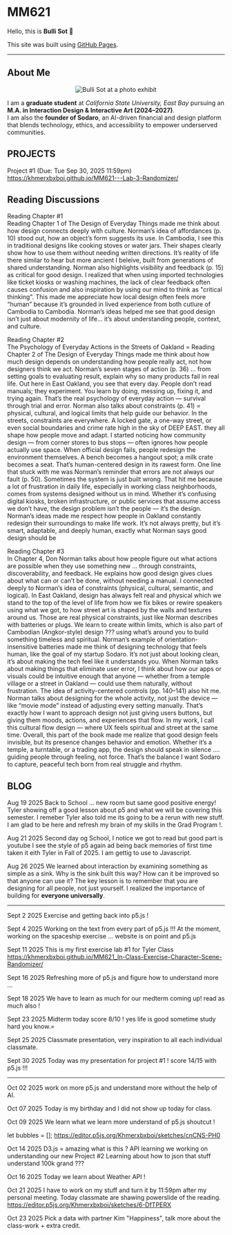 # MM621  

Hello, this is **Bulli Sot** 👋  

This site was built using [GitHub Pages](https://www.jayaproduction.com).  

---

## About Me 

<p align="center">
  <img src="https://img1.wsimg.com/isteam/ip/fde17286-efac-49a5-9c0a-7345edcd472c/A.jpeg/:/cr=t:12.41%25,l:0%25,w:100%25,h:75.19%25/rs=w:600,h:451.12781954887214,cg=true"
       alt="Bulli Sot at a photo exhibit" />
</p> 

I am a **graduate student** at *California State University, East Bay* pursuing an **M.A. in Interaction Design & Interactive Art (2024–2027)**.  
I am also the **founder of Sodaro**, an AI-driven financial and design platform that blends technology, ethics, and accessibility to empower underserved communities.  

## PROJECTS
Project #1 (Due: Tue Sep 30, 2025 11:59pm)
<BR>
https://khmerxbxboi.github.io/MM621---Lab-3-Randomizer/

## Reading Discussions 


Reading Chapter #1
<BR>
Reading Chapter 1 of The Design of Everyday Things made me think about how design connects deeply with culture. Norman’s idea of affordances (p. 10) stood out, how an object’s form suggests its use. In Cambodia, I see this in traditional designs like cooking stoves or water jars. Their shapes clearly show how to use them without needing written directions. It’s reality of life there similar to hear but more ancient I beleive, built from generations of shared understanding. Norman also highlights visibility and feedback (p. 15) as critical for good design. I realized that when using imported technologies like ticket kiosks or washing machines, the lack of clear feedback often causes confusion and also inspiration by using our mind to think as "critical thinking". This made me appreciate how local design often feels more “human” because it’s grounded in lived experience from both cutlure of Cambodia to Cambodia. Norman’s ideas helped me see that good design isn’t just about modernity of life... it’s about understanding people, context, and culture.

Reading Chapter #2
<BR>
The Psychology of Everyday Actions in the Streets of Oakland = Reading Chapter 2 of The Design of Everyday Things made me think about how much design depends on understanding how people really act, not how designers think we act. Norman’s seven stages of action (p. 36) ... from setting goals to evaluating result, explain why so many products fail in real life. Out here in East Oakland, you see that every day. People don’t read manuals; they experiment. You learn by doing, messing up, fixing it, and trying again. That’s the real psychology of everyday action — survival through trial and error.
Norman also talks about constraints (p. 41) = physical, cultural, and logical limits that help guide our behavior. In the streets, constraints are everywhere. A locked gate, a one-way street, or even social boundaries and crime rate high in the sky of DEEP EAST. they all shape how people move and adapt. I started noticing how community design — from corner stores to bus stops — often ignores how people actually use space. When official design fails, people redesign the environment themselves. A bench becomes a hangout spot; a milk crate becomes a seat. That’s human-centered design in its rawest form.
One line that stuck with me was Norman’s reminder that errors are not always our fault (p. 50). Sometimes the system is just built wrong. That hit me because a lot of frustration in daily life, especially in working class neighborhoods, comes from systems designed without us in mind. Whether it’s confusing digital kiosks, broken infrastructure, or public services that assume access we don’t have, the design problem isn’t the people — it’s the design.
Norman’s ideas made me respect how people in Oakland constantly redesign their surroundings to make life work. It’s not always pretty, but it’s smart, adaptable, and deeply human, exactly what Norman says good design should be

Reading Chapter #3
<BR>
In Chapter 4, Don Norman talks about how people figure out what actions are possible when they use something new ... through constraints, discoverability, and feedback. He explains how good design gives clues about what can or can’t be done, without needing a manual.
I connected deeply to Norman’s idea of constraints (physical, cultural, semantic, and logical). In East Oakland, design has always felt real and physical which we stand to the top of the level of life from how we fix bikes or rewire speakers using what we got, to how street art is shaped by the walls and textures around us. Those are real physical constraints, just like Norman describes with batteries or plugs. We learn to create within limits, which is also part of Cambodian (Angkor-style) design ??? using what’s around you to build something timeless and spiritual.
Norman’s example of orientation-insensitive batteries made me think of designing technology that feels human, like the goal of my startup Sodaro. It’s not just about looking clean, it’s about making the tech feel like it understands you. When Norman talks about making things that eliminate user error, I think about how our apps or visuals could be intuitive enough that anyone — whether from a temple village or a street in Oakland — could use them naturally, without frustration.
The idea of activity-centered controls (pp. 140–141) also hit me. Norman talks about designing for the whole activity, not just the device — like “movie mode” instead of adjusting every setting manually. That’s exactly how I want to approach design  not just giving users buttons, but giving them moods, actions, and experiences that flow. In my work, I call this cultural flow design — where UX feels spiritual and street at the same time.
Overall, this part of the book made me realize that good design feels invisible, but its presence changes behavior and emotion. Whether it’s a temple, a turntable, or a trading app, the design should speak in silence .... guiding people through feeling, not force. That’s the balance I want Sodaro to capture, peaceful tech born from real struggle and rhythm.

## BLOG
Aug 19 2025
Back to School ... new room but same good positive energy! Tyler showing off a good lesson about p5 and what we will be covering this semester. I remeber Tyler also told me its going to be a rerun with new stuff. I am glad to be here and refresh my brain of my skills in the Grad Program !.

Aug 21 2025
Second day og School, I notice we got to read but good part is youtube I see the style of p5 again ad being back memories of first time taken it eith Tyler in Fall of 2025. I am gettig to use to Javascript.

Aug 26 2025
We learned about interaction by examining something as simple as a sink. Why is the sink built this way? How can it be improved so that anyone can use it? The key lesson is to remember that you are designing for all people, not just yourself. I realized the importance of building for **everyone universally**.

- - - - -

Sept 2 2025
Exercise and getting back into p5.js !

Sept 4 2025
Working on the text from every part of p5.js !!!
At the moment, working on the spaceship exercise ... website is on point and p5.js

Sept 11 2025
This is my first exercise lab #1 for Tyler Class
<BR>
https://khmerxbxboi.github.io/MM621_In-Class-Exercise-Character-Scene-Randomizer/

Sept 16 2025
Refreshing more of p5.js and figure how to understand more ...

Sept 18 2025
We have to learn as much for our medterm coming up! read as much also !

Sept 23 2025
Midterm today score 8/10 ! yes life is good sometime study hard you know.=

Sept 25 2025
Classmate presentation, very inspiration to all each individual classmate.

Sept 30 2025
Today was my presentation for project #1 ! score 14/15 with p5.js !!!

- - - - -

Oct  02 2025
work on more p5.js and understand more without the help of AI.

Oct  07 2025
Today is my birthday and I did not show up today for class.

Oct  09 2025
We learn what we learn more understand of p5.js shoutcut !

let bubbles = []; 
https://editor.p5js.org/Khmerxbxboi/sketches/cnCNS-PH0

Oct  14 2025
D3.js = amazing what is this ?
API learning
we working on understanding our new Project #2
Learning about how to json that stuff understand 100k grand ???

Oct 16 2025
Today we learn about Weather API !

Oct 21 2025
I have to work on my stuff and turn it by 11:59pm after my personal meeting. 
Today classmate  are shawing powerslide of the reading. 
https://editor.p5js.org/Khmerxbxboi/sketches/6-DfTPERX

Oct 23 2025
Pick a data with partner Kim "Happiness", talk more about the class-work + extra credit.




